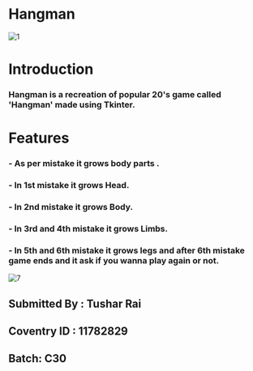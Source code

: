 # Hangman
![1](https://user-images.githubusercontent.com/83801064/135880402-3d37c983-aa30-41c9-803c-36f566e187c9.png)

# Introduction
### Hangman is a recreation of popular 20's game called 'Hangman' made using Tkinter. 

# Features
### - As per mistake it grows body parts .
### - In 1st mistake it grows Head. 
### - In 2nd mistake it grows Body.
### - In 3rd and 4th mistake it grows Limbs.
### - In 5th and 6th mistake it grows legs and after 6th mistake game ends and it ask if you wanna play again or not.
![7](https://user-images.githubusercontent.com/83801064/135881800-63ea4c35-e925-4def-b454-df47cd68a4b8.png)


## Submitted By : Tushar Rai
## Coventry ID : 11782829
## Batch: C30
